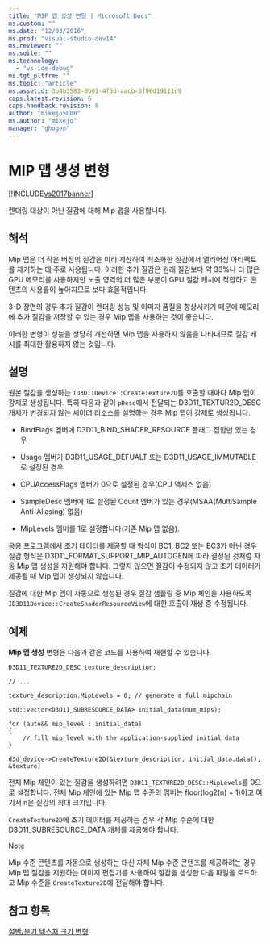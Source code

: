 ```yaml
---
title: "MIP 맵 생성 변형 | Microsoft Docs"
ms.custom: ""
ms.date: "12/03/2016"
ms.prod: "visual-studio-dev14"
ms.reviewer: ""
ms.suite: ""
ms.technology: 
  - "vs-ide-debug"
ms.tgt_pltfrm: ""
ms.topic: "article"
ms.assetid: 3b4b3583-0b01-4f5d-aacb-3f96d19111d9
caps.latest.revision: 6
caps.handback.revision: 6
author: "mikejo5000"
ms.author: "mikejo"
manager: "ghogen"
---
```

# MIP 맵 생성 변형
[!INCLUDE[vs2017banner](../code-quality/includes/vs2017banner.md)]

렌더링 대상이 아닌 질감에 대해 Mip 맵을 사용합니다.  
  
## 해석  
 Mip 맵은 더 작은 버전의 질감을 미리 계산하여 최소화한 질감에서 앨리어싱 아티팩트를 제거하는 데 주로 사용됩니다.  이러한 추가 질감은 원래 질감보다 약 33%나 더 많은 GPU 메모리를 사용하지만 노출 영역의 더 많은 부분이 GPU 질감 캐시에 적합하고 콘텐츠의 사용률이 높아지므로 보다 효율적입니다.  
  
 3\-D 장면의 경우 추가 질감이 렌더링 성능 및 이미지 품질을 향상시키기 때문에 메모리에 추가 질감을 저장할 수 있는 경우 Mip 맵을 사용하는 것이 좋습니다.  
  
 이러한 변형이 성능을 상당히 개선하면 Mip 맵을 사용하지 않음을 나타내므로 질감 캐시를 최대한 활용하지 않는 것입니다.  
  
## 설명  
 원본 질감을 생성하는 `ID3D11Device::CreateTexture2D`를 호출할 때마다 Mip 맵이 강제로 생성됩니다.  특히 다음과 같이 `pDesc`에서 전달되는 D3D11\_TEXTUR2D\_DESC 개체가 변경되지 않는 셰이더 리소스를 설명하는 경우 Mip 맵이 강제로 생성됩니다.  
  
-   BindFlags 멤버에 D3D11\_BIND\_SHADER\_RESOURCE 플래그 집합만 있는 경우  
  
-   Usage 멤버가 D3D11\_USAGE\_DEFUALT 또는 D3D11\_USAGE\_IMMUTABLE로 설정된 경우  
  
-   CPUAccessFlags 멤버가 0으로 설정된 경우\(CPU 액세스 없음\)  
  
-   SampleDesc 멤버에 1로 설정된 Count 멤버가 있는 경우\(MSAA\(MultiSample Anti\-Aliasing\) 없음\)  
  
-   MipLevels 멤버를 1로 설정합니다\(기존 Mip 맵 없음\).  
  
 응용 프로그램에서 초기 데이터를 제공할 때 형식이 BC1, BC2 또는 BC3가 아닌 경우 질감 형식은 D3D11\_FORMAT\_SUPPORT\_MIP\_AUTOGEN에 따라 결정된 것처럼 자동 Mip 맵 생성을 지원해야 합니다. 그렇지 않으면 질감이 수정되지 않고 초기 데이터가 제공될 때 Mip 맵이 생성되지 않습니다.  
  
 질감에 대한 Mip 맵이 자동으로 생성된 경우 질감 샘플링 중 Mip 체인을 사용하도록 `ID3D11Device::CreateShaderResourceView`에 대한 호출이 재생 중 수정됩니다.  
  
## 예제  
 **Mip 맵 생성** 변형은 다음과 같은 코드를 사용하여 재현할 수 있습니다.  
  
```  
D3D11_TEXTURE2D_DESC texture_description;  
  
// ...  
  
texture_description.MipLevels = 0; // generate a full mipchain  
  
std::vector<D3D11_SUBRESOURCE_DATA> initial_data(num_mips);  
  
for (auto&& mip_level : initial_data)  
{  
    // fill mip_level with the application-supplied initial data  
}  
  
d3d_device->CreateTexture2D(&texture_description, initial_data.data(), &texture)  
```  
  
 전체 Mip 체인이 있는 질감을 생성하려면 `D3D11_TEXTURE2D_DESC::MipLevels`를 0으로 설정합니다.  전체 Mip 체인에 있는 Mip 맵 수준의 멤버는 floor\(log2\(n\) \+ 1\)이고 여기서 n은 질감의 최대 크기입니다.  
  
 `CreateTexture2D`에 초기 데이터를 제공하는 경우 각 Mip 수준에 대한 D3D11\_SUBRESOURCE\_DATA 개체를 제공해야 합니다.  
  
> [!NOTE]
>  Mip 수준 콘텐츠를 자동으로 생성하는 대신 자체 Mip 수준 콘텐츠를 제공하려는 경우 Mip 맵 질감을 지원하는 이미지 편집기를 사용하여 질감을 생성한 다음 파일을 로드하고 Mip 수준을 `CreateTexture2D`에 전달해야 합니다.  
  
## 참고 항목  
 [절반\/분기 텍스처 크기 변형](../debugger/half-quarter-texture-dimensions-variant.md)
